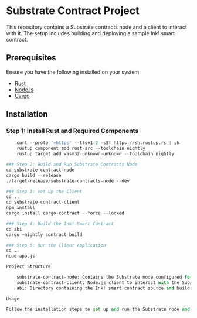 # Substrate Contract Project

This repository contains a Substrate contracts node and a client to interact with it. The setup includes building and deploying a sample Ink! smart contract.

## Prerequisites

Ensure you have the following installed on your system:
- [Rust](https://www.rust-lang.org/tools/install)
- [Node.js](https://nodejs.org/)
- [Cargo](https://doc.rust-lang.org/cargo/getting-started/installation.html)

## Installation

### Step 1: Install Rust and Required Components

```python
    curl --proto '=https' --tlsv1.2 -sSf https://sh.rustup.rs | sh
    rustup component add rust-src --toolchain nightly
    rustup target add wasm32-unknown-unknown --toolchain nightly

### Step 2: Build and Run Substrate Contracts Node
cd substrate-contract-node
cargo build --release
./target/release/substrate-contracts-node --dev

### Step 3: Set Up the Client
cd ..
cd substrate-contract-client
npm install 
cargo install cargo-contract --force --locked

### Step 4: Build the Ink! Smart Contract
cd abi
cargo +nightly contract build

### Step 5: Run the Client Application
cd ..
node app.js

Project Structure

    substrate-contract-node: Contains the Substrate node configured for contracts.
    substrate-contract-client: Node.js client to interact with the Substrate node.
    abi: Directory containing the Ink! smart contract source and build files.

Usage

Follow the installation steps to set up and run the Substrate node and client. After running the node and client application, you can interact with the deployed smart contract.
